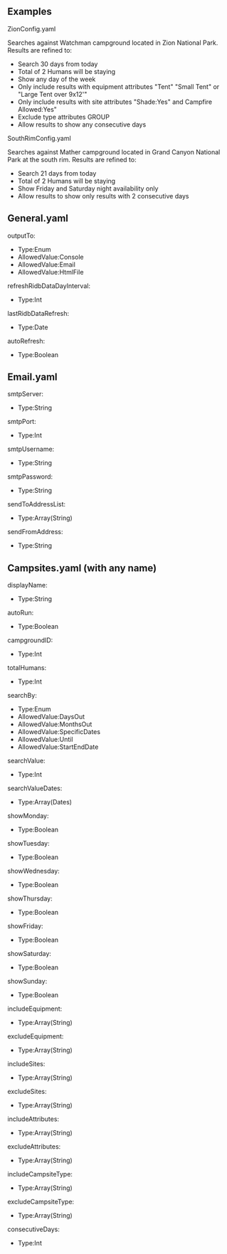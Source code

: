 ## Examples

ZionConfig.yaml

Searches against Watchman campground located in Zion National Park.  Results are refined to:

- Search 30 days from today
- Total of 2 Humans will be staying
- Show any day of the week
- Only include results with equipment attributes "Tent" "Small Tent" or "Large Tent over 9x12'"
- Only include results with site attributes "Shade:Yes" and Campfire Allowed:Yes"
- Exclude type attributes GROUP
- Allow results to show any consecutive days

SouthRimConfig.yaml

Searches against Mather campground located in Grand Canyon National Park at the south rim.  Results are refined to:

- Search 21 days from today
- Total of 2 Humans will be staying
- Show Friday and Saturday night availability only
- Allow results to show only results with 2 consecutive days

## General.yaml

outputTo:
- Type:Enum
- AllowedValue:Console
- AllowedValue:Email
- AllowedValue:HtmlFile
    
refreshRidbDataDayInterval:
- Type:Int

lastRidbDataRefresh:
- Type:Date

autoRefresh:
- Type:Boolean

## Email.yaml

smtpServer:
- Type:String

smtpPort:
- Type:Int

smtpUsername:
- Type:String

smtpPassword:
- Type:String

sendToAddressList:
- Type:Array(String)

sendFromAddress:
- Type:String

## Campsites.yaml (with any name)

displayName: 
- Type:String

autoRun: 
- Type:Boolean

campgroundID: 
- Type:Int

totalHumans: 
- Type:Int

searchBy: 
- Type:Enum
- AllowedValue:DaysOut
- AllowedValue:MonthsOut
- AllowedValue:SpecificDates
- AllowedValue:Until
- AllowedValue:StartEndDate

searchValue: 
- Type:Int

searchValueDates: 
- Type:Array(Dates)

showMonday: 
- Type:Boolean

showTuesday: 
- Type:Boolean

showWednesday: 
- Type:Boolean

showThursday: 
- Type:Boolean

showFriday: 
- Type:Boolean

showSaturday: 
- Type:Boolean

showSunday: 
- Type:Boolean

includeEquipment:
- Type:Array(String)

excludeEquipment: 
- Type:Array(String)

includeSites: 
- Type:Array(String)

excludeSites: 
- Type:Array(String)

includeAttributes:
- Type:Array(String)

excludeAttributes: 
- Type:Array(String)

includeCampsiteType: 
- Type:Array(String)

excludeCampsiteType:
- Type:Array(String)

consecutiveDays: 
- Type:Int
